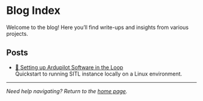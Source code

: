 # Blog Index

Welcome to the blog! Here you’ll find write-ups and insights from various projects.

## Posts

- [📡 Setting up Ardupilot Software in the Loop](blog/AP_sitl_01.md)  
  Quickstart to running SITL instance locally on a Linux environment.



---

_Need help navigating? Return to the [home page](index.md)._
